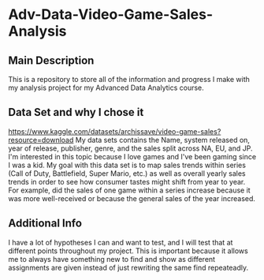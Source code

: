 # Adv-Data-Video-Game-Sales-Analysis
## Main Description
This is a repository to store all of the information and progress I make with my analysis project for my Advanced Data Analytics course.

## Data Set and why I chose it
https://www.kaggle.com/datasets/archissave/video-game-sales?resource=download
My data sets contains the Name, system released on, year of release, publisher, genre, and the sales split across NA, EU, and JP. 
I'm interested in this topic because I love games and I've been gaming since I was a kid. My goal with this data set is to map sales trends within series (Call of Duty, Battlefield, Super Mario, etc.) as well as overall yearly sales trends in order to see how consumer tastes might shift from year to year.
For example, did the sales of one game within a series increase because it was more well-received or because the general sales of the year increased.

## Additional Info
I have a lot of hypotheses I can and want to test, and I will test that at different points throughout my project. 
This is important because it allows me to always have something new to find and show as different assignments are given instead of just rewriting the same find repeateadly.
